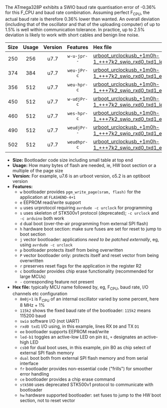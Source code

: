 The ATmega328P exhibits a SWIO baud rate quantisation error of -0.36% for this F_CPU and baud rate combination. Assuming perfect F<sub>CPU</sub>, the actual baud rate is therefore 0.36% lower than wanted. An overall deviation (including that of the oscillator and that of the uploading computer) of up to 1.5% is well within communication tolerance. In practice, up to 2.5% deviation is likely to work with short cables and benign line noise.

|Size|Usage|Version|Features|Hex file|
|:-:|:-:|:-:|:-:|:--|
|250|256|u7.7|`w-u-jpr--`|[urboot_urclockusb_+1m0h-1_+++7k2_swio_rxd0_txd1_led+d5.hex](https://raw.githubusercontent.com/stefanrueger/urboot.hex/main/boards/urclockusb/internal_oscillator/fcpu_+1m0h-1/br_+++7k2/urboot_urclockusb_+1m0h-1_+++7k2_swio_rxd0_txd1_led+d5.hex)|
|374|384|u7.7|`weu-jPr-c`|[urboot_urclockusb_+1m0h-1_+++7k2_swio_rxd0_txd1_ee_led+d5_fr_ce.hex](https://raw.githubusercontent.com/stefanrueger/urboot.hex/main/boards/urclockusb/internal_oscillator/fcpu_+1m0h-1/br_+++7k2/urboot_urclockusb_+1m0h-1_+++7k2_swio_rxd0_txd1_ee_led+d5_fr_ce.hex)|
|356|512|u7.7|`weu-hpr-c`|[urboot_urclockusb_+1m0h-1_+++7k2_swio_rxd0_txd1_ee_led+d5_fr_ce_hw.hex](https://raw.githubusercontent.com/stefanrueger/urboot.hex/main/boards/urclockusb/internal_oscillator/fcpu_+1m0h-1/br_+++7k2/urboot_urclockusb_+1m0h-1_+++7k2_swio_rxd0_txd1_ee_led+d5_fr_ce_hw.hex)|
|450|512|u7.7|`w-udjPr-c`|[urboot_urclockusb_+1m0h-1_+++7k2_swio_rxd0_txd1_led+d5_csb0_dual_fr_ce.hex](https://raw.githubusercontent.com/stefanrueger/urboot.hex/main/boards/urclockusb/internal_oscillator/fcpu_+1m0h-1/br_+++7k2/urboot_urclockusb_+1m0h-1_+++7k2_swio_rxd0_txd1_led+d5_csb0_dual_fr_ce.hex)|
|460|512|u7.7|`wes-hpr-c`|[urboot_urclockusb_+1m0h-1_+++7k2_swio_rxd0_txd1_ee_led+d5_fr_ce_stk500_hw.hex](https://raw.githubusercontent.com/stefanrueger/urboot.hex/main/boards/urclockusb/internal_oscillator/fcpu_+1m0h-1/br_+++7k2/urboot_urclockusb_+1m0h-1_+++7k2_swio_rxd0_txd1_ee_led+d5_fr_ce_stk500_hw.hex)|
|490|512|u7.7|`weudjPr--`|[urboot_urclockusb_+1m0h-1_+++7k2_swio_rxd0_txd1_ee_led+d5_csb0_dual_fr.hex](https://raw.githubusercontent.com/stefanrueger/urboot.hex/main/boards/urclockusb/internal_oscillator/fcpu_+1m0h-1/br_+++7k2/urboot_urclockusb_+1m0h-1_+++7k2_swio_rxd0_txd1_ee_led+d5_csb0_dual_fr.hex)|
|502|512|u7.7|`weudhpr-c`|[urboot_urclockusb_+1m0h-1_+++7k2_swio_rxd0_txd1_ee_led+d5_csb0_dual_fr_ce_hw.hex](https://raw.githubusercontent.com/stefanrueger/urboot.hex/main/boards/urclockusb/internal_oscillator/fcpu_+1m0h-1/br_+++7k2/urboot_urclockusb_+1m0h-1_+++7k2_swio_rxd0_txd1_ee_led+d5_csb0_dual_fr_ce_hw.hex)|

- **Size:** Bootloader code size including small table at top end
- **Usage:** How many bytes of flash are needed, ie, HW boot section or a multiple of the page size
- **Version:** For example, u7.6 is an urboot version, o5.2 is an optiboot version
- **Features:**
  + `w` bootloader provides `pgm_write_page(sram, flash)` for the application at `FLASHEND-4+1`
  + `e` EEPROM read/write support
  + `u` uses urprotocol requiring `avrdude -c urclock` for programming
  + `s` uses skeleton of STK500v1 protocol (deprecated); `-c urclock` and `-c arduino` both work
  + `d` dual boot (over-the-air programming from external SPI flash)
  + `h` hardware boot section: make sure fuses are set for reset to jump to boot section
  + `j` vector bootloader: applications *need to be patched externally*, eg, using `avrdude -c urclock`
  + `p` bootloader protects itself from being overwritten
  + `P` vector bootloader only: protects itself and reset vector from being overwritten
  + `r` preserves reset flags for the application in the register R2
  + `c` bootloader provides chip erase functionality (recommended for large MCUs)
  + `-` corresponding feature not present
- **Hex file:** typically MCU name followed by, eg, F<sub>CPU</sub>, baud rate, I/O channels etc configuration
  + `8m0j+1` is F<sub>CPU</sub> of an internal oscillator varied by some percent, here 8 MHz + 1%
  + `115k2` shows the fixed baud rate of the bootloader: `115k2` means 115200 baud
  + `swio` software I/O (not UART)
  + `rxd0 txd1` I/O using, in this example, lines RX `D0` and TX `D1`
  + `ee` bootloader supports EEPROM read/write
  + `led-b1` toggles an active-low LED on pin `B1`, `+` designates an active-high LED
  + `csb0` for dual boot uses, in this example, pin B0 as chip select of external SPI flash memory
  + `dual` boot both from external SPI flash memory and from serial interface
  + `fr` bootloader provides non-essential code ("frills") for smoother error handling
  + `ce` bootloader provides a chip erase command
  + `stk500` uses deprecated STK500v1 protocol to communicate with bootloader
  + `hw` hardware supported bootloader: set fuses to jump to the HW boot section, not to reset vector
